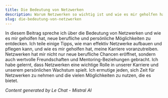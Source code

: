 ```yaml
---
title: Die Bedeutung von Netzwerken
description: Warum Netzwerken so wichtig ist und wie es mir geholfen hat, neue Möglichkeiten zu entdecken.
slug: die-bedeutung-von-netzwerken
---
```


In diesem Beitrag spreche ich über die Bedeutung von Netzwerken und wie es mir geholfen hat, neue berufliche und persönliche Möglichkeiten zu entdecken. Ich teile einige Tipps, wie man effektiv Netzwerke aufbauen und pflegen kann, und wie es mir geholfen hat, meine Karriere voranzutreiben. Netzwerken hat mir nicht nur neue berufliche Chancen eröffnet, sondern auch wertvolle Freundschaften und Mentoring-Beziehungen gebracht. Ich habe gelernt, dass Netzwerken eine wichtige Rolle in unserer Karriere und unserem persönlichen Wachstum spielt. Ich ermutige jeden, sich Zeit für Netzwerken zu nehmen und die vielen Möglichkeiten zu nutzen, die es bietet.

*Content generated by Le Chat - Mistral AI*
